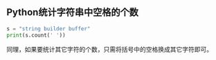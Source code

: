 ## Python统计字符串中空格的个数

```python
s = "string builder buffer"
print(s.count(' '))
```

同理，如果要统计其它字符的个数，只需将括号中的空格换成其它字符即可。

